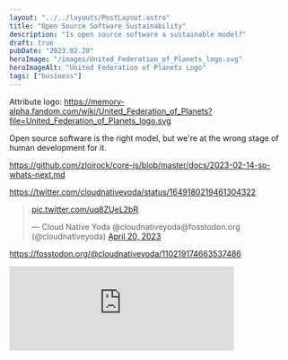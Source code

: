 ```yaml
---
layout: "../../layouts/PostLayout.astro"
title: "Open Source Software Sustainability"
description: "Is open source software a sustainable model?"
draft: true
pubDate: "2023.02.20"
heroImage: "/images/United_Federation_of_Planets_logo.svg"
heroImageAlt: "United Federation of Planets Logo"
tags: ["business"]
---
```


Attribute logo: https://memory-alpha.fandom.com/wiki/United_Federation_of_Planets?file=United_Federation_of_Planets_logo.svg

Open source software is the right model, but we're at the wrong stage of human development for it.

https://github.com/zloirock/core-js/blob/master/docs/2023-02-14-so-whats-next.md

https://twitter.com/cloudnativeyoda/status/1649180219461304322

<blockquote class="twitter-tweet"><p lang="zxx" dir="ltr"><a href="https://t.co/uq8ZUeL2bR">pic.twitter.com/uq8ZUeL2bR</a></p>&mdash; Cloud Native Yoda @cloudnativeyoda@fosstodon.org (@cloudnativeyoda) <a href="https://twitter.com/cloudnativeyoda/status/1649180219461304322?ref_src=twsrc%5Etfw">April 20, 2023</a></blockquote> <script async src="https://platform.twitter.com/widgets.js" charset="utf-8"></script> 

https://fosstodon.org/@cloudnativeyoda/110219174663537486

<iframe src="https://fosstodon.org/@cloudnativeyoda/110219174663537486/embed" class="mastodon-embed" style="max-width: 100%; border: 0" width="400" allowfullscreen="allowfullscreen"></iframe>